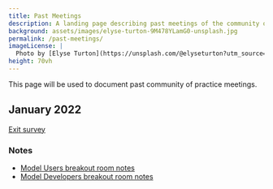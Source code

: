 ```yaml
---
title: Past Meetings
description: A landing page describing past meetings of the community of practice
background: assets/images/elyse-turton-9M478YLamG0-unsplash.jpg
permalink: /past-meetings/
imageLicense: |
  Photo by [Elyse Turton](https://unsplash.com/@elyseturton?utm_source=unsplash&utm_medium=referral&utm_content=creditCopyText) on [Unsplash](https://unsplash.com/s/photos/nova-scotia?utm_source=unsplash&utm_medium=referral&utm_content=creditCopyText)  
height: 70vh
---
```


This page will be used to document past community of practice meetings.

## January 2022

[Exit survey](https://forms.gle/Uvtv8omTvukaQZiw8)

### Notes

* [Model Users breakout room notes](https://docs.google.com/document/d/1aoRRVzJRXc2uQmZCR-_uRx3tTCB0WhQhNLf3rvDADN4/edit?usp=sharing)
* [Model Developers breakout room notes](https://docs.google.com/document/d/1FXoo42RfC8Z5SdYJSiiHDE1FaHVum8tPZl1oPHpHyHI/edit?usp=sharing)

